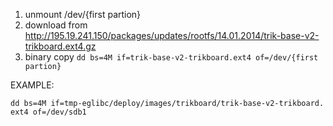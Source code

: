 1. unmount /dev/{first partion}
1. download from http://195.19.241.150/packages/updates/rootfs/14.01.2014/trik-base-v2-trikboard.ext4.gz
1. binary copy 
    `dd bs=4M if=trik-base-v2-trikboard.ext4 of=/dev/{first partion}`

EXAMPLE:

    dd bs=4M if=tmp-eglibc/deploy/images/trikboard/trik-base-v2-trikboard.
    ext4 of=/dev/sdb1